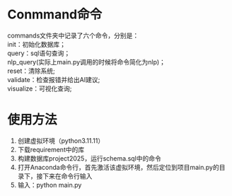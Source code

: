 # Conmmand命令
commands文件夹中记录了六个命令，分别是：\
init：初始化数据库；\
query：sql语句查询；\
nlp_query(实际上main.py调用的时候将命令简化为nlp)；\
reset：清除系统;\
validate：检查报错并给出AI建议;\
visualize：可视化查询;
# 使用方法
1. 创建虚拟环境（python3.11.11）
2. 下载requirement中的库
3. 构建数据库project2025，运行schema.sql中的命令
4. 打开Anaconda命令行，首先激活该虚拟环境，然后定位到项目main.py的目录下，接下来在命令行输入
5. 输入：python main.py

